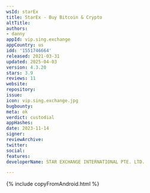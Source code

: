 ```yaml
---
wsId: starEx
title: StarEx - Buy Bitcoin & Crypto
altTitle: 
authors:
- danny
appId: vip.sing.exchange
appCountry: us
idd: '1551746664'
released: 2021-03-31
updated: 2025-04-03
version: 4.3.20
stars: 3.9
reviews: 11
website: 
repository: 
issue: 
icon: vip.sing.exchange.jpg
bugbounty: 
meta: ok
verdict: custodial
appHashes: 
date: 2023-11-14
signer: 
reviewArchive: 
twitter: 
social: 
features: 
developerName: STAR EXCHANGE INTERNATIONAL PTE. LTD.

---
```


{% include copyFromAndroid.html %}